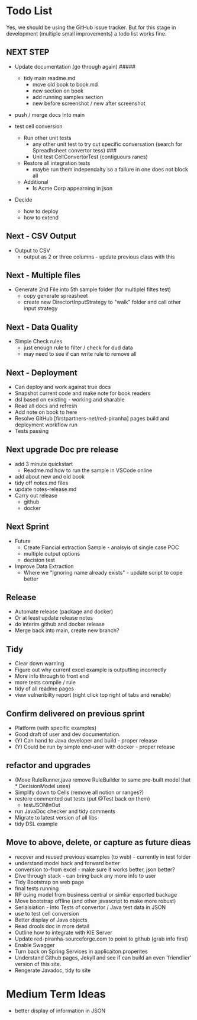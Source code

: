 # Todo List

Yes, we should be using the GitHub issue tracker. But for this stage in development (multiple small improvements) a todo list works fine.

## NEXT STEP 

* Update documentation (go through again) #####
    * tidy main readme.md
        * move old book to book.md
        * new section on book
        * add running samples section
        * new before screenshot / new after screenshot

* push / merge docs into main

* test cell conversion
    * Run other unit tests
        * any other unit test to try out specific conversation (search for Spreadhsheet convertor tess) ###
        * Unit test CellConvertorTest (contiguours ranes)
    * Restore all integration tests
        * maybe run them independalty so a failure in one does not block all
    * Additional 
        * Is Acme Corp appearning in json
* Decide
    * how to deploy
    * how to extend

## Next - CSV Output
* Output to CSV
    * output as 2 or three columns - update previous class with this

## Next - Multiple files
* Generate 2nd File into 5th sample folder (for multiplel filtes test)
    * copy generate spreasheet
    * create new DirectortInputStrategy to "walk" folder and call other input strategy

## Next - Data Quality
* Simple Check rules
    * just enough rule to filter / check for dud data
    * may need to see if can write rule to remove all

## Next - Deployment
* Can deploy and work against true docs
* Snapshot current code and make note for book readers
* dsl based on existing - working and sharable
* Read all docs and refresh
* Add note on book to here
* Resolve GitHub [firstpartners-net/red-piranha] pages build and deployment workflow run 
* Tests passing

## Next upgrade Doc pre release
* add 3 minute quickstart
    * Readme.md how to run the sample in VSCode online
* add about new and old book
* tidy off *notes*.md files
* update notes-release.md
* Carry out release
    * github
    * docker

## Next Sprint


* Future
    * Create Fiancial extraction Sample - analsyis of single case POC
    * multiple output options
    * decision test
* Improve Data Extraction
    * Where we "Ignoring name already exists" - update script to cope better

## Release
* Automate release (package and docker)
* Or at least update release notes
* do interim github and docker release
* Merge back into main, create new branch?

## ##############

## Tidy
* Clear down warning
* Figure out why current excel example is outputting incorrectly
* More info through to front end
* more tests compile / rule
* tidy of all readme pages
* view vulneribilty report (right click top right of tabs and renable)



## Confirm delivered on previous sprint

* Platform (with specific examples)
* Good draft of user and dev documentation.
* (Y) Can hand to Java developer and build - proper release
* (Y) Could be run by simple end-user with docker - proper release

## refactor and upgrades
* (Move RuleRunner.java remove RuleBuilder to same pre-built model that * DecisionModel uses)
* Simplify down to Cells (remove all notion or ranges?)
* restore commented out tests (put @Test back on them)
    * testJSONInOut
* run JavaDoc checker and tidy comments
* Migrate to latest version of all libs
* tidy DSL example

## Move to above, delete, or capture as future dieas
* recover and reused previous examples (to web) - currently in test folder
* understand model back and forward better
* conversion to-from excel - make sure it works better, json better?
* Dive through stack - can bring back any more info to user
* Tidy Bootstrap on web page
* final tests running
* RP using model from business central or simliar exported backage
* Move bootstrap offline (and other javascript to make more robust)
* Serialsiation - Into Tests of convertor / Java test data in JSON
* use to test cell conversion
* Better display of Java objects
* Read drools doc in more detail
* Outline how to integrate with KIE Server
* Update red-piranha-sourceforge.com to point to github (grab info first)
* Enable Swagger
* Turn back on Spring Services in applicaiton.properites
* Understand Github pages, Jekyll and see if can build an even 'friendlier' version of this site.
* Rengerate Javadoc, tidy to site

# Medium Term Ideas
* better display of information in JSON